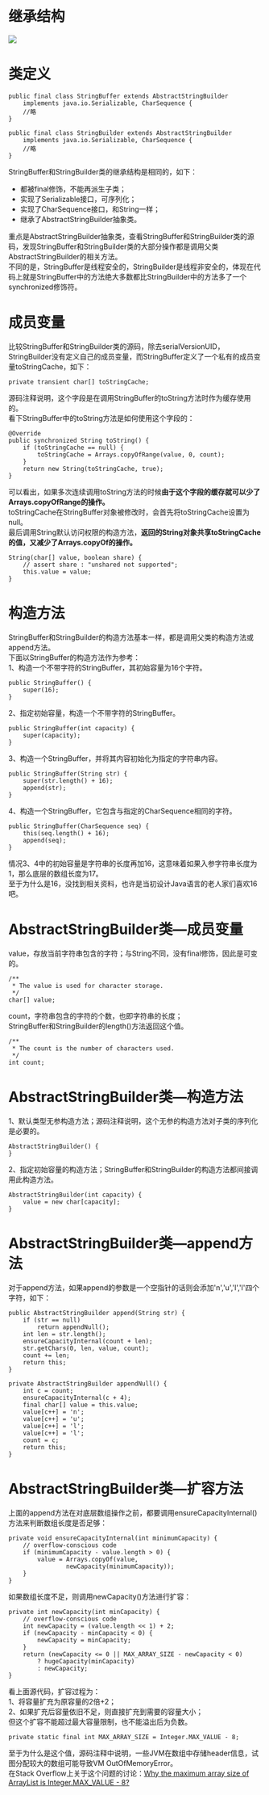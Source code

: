 # **继承结构**  
![](https://github.com/tsfeng/JavaRobot/raw/master/blog/CommonFile/StringBuffer_Builder_UML.png)  
# **类定义** 
```
public final class StringBuffer extends AbstractStringBuilder
    implements java.io.Serializable, CharSequence { 
    //略      
}
```
```
public final class StringBuilder extends AbstractStringBuilder
    implements java.io.Serializable, CharSequence {
    //略    
}
```
StringBuffer和StringBuilder类的继承结构是相同的，如下： 
- 都被final修饰，不能再派生子类；
- 实现了Serializable接口，可序列化；  
- 实现了CharSequence接口，和String一样；
- 继承了AbstractStringBuilder抽象类。 
 
重点是AbstractStringBuilder抽象类，查看StringBuffer和StringBuilder类的源码，发现StringBuffer和StringBuilder类的大部分操作都是调用父类AbstractStringBuilder的相关方法。   
不同的是，StringBuffer是线程安全的，StringBuilder是线程非安全的，体现在代码上就是StringBuffer中的方法绝大多数都比StringBuilder中的方法多了一个synchronized修饰符。
# **成员变量** 
比较StringBuffer和StringBuilder类的源码，除去serialVersionUID，StringBuilder没有定义自己的成员变量，而StringBuffer定义了一个私有的成员变量toStringCache，如下：
```
private transient char[] toStringCache;
```
源码注释说明，这个字段是在调用StringBuffer的toString方法时作为缓存使用的。  
看下StringBuffer中的toString方法是如何使用这个字段的：
```
@Override
public synchronized String toString() {
    if (toStringCache == null) {
        toStringCache = Arrays.copyOfRange(value, 0, count);
    }
    return new String(toStringCache, true);
}
```
可以看出，如果多次连续调用toString方法的时候**由于这个字段的缓存就可以少了Arrays.copyOfRange的操作。**  
toStringCache在StringBuffer对象被修改时，会首先将toStringCache设置为null。  
最后调用String默认访问权限的构造方法，**返回的String对象共享toStringCache的值，又减少了Arrays.copyOf的操作。**  
```
String(char[] value, boolean share) {
    // assert share : "unshared not supported";
    this.value = value;
}
```
# **构造方法** 
StringBuffer和StringBuilder的构造方法基本一样，都是调用父类的构造方法或append方法。  
下面以StringBuffer的构造方法作为参考：  
1、构造一个不带字符的StringBuffer，其初始容量为16个字符。
```
public StringBuffer() {
    super(16);
}
```
2、指定初始容量，构造一个不带字符的StringBuffer。
```
public StringBuffer(int capacity) {
    super(capacity);
}
```
3、构造一个StringBuffer，并将其内容初始化为指定的字符串内容。
```
public StringBuffer(String str) {
    super(str.length() + 16);
    append(str);
}
```
4、构造一个StringBuffer，它包含与指定的CharSequence相同的字符。
```
public StringBuffer(CharSequence seq) {
    this(seq.length() + 16);
    append(seq);
}
```  
情况3、4中的初始容量是字符串的长度再加16，这意味着如果入参字符串长度为1，那么底层的数组长度为17。  
至于为什么是16，没找到相关资料，也许是当初设计Java语言的老人家们喜欢16吧。
# **AbstractStringBuilder类—成员变量**  
value，存放当前字符串包含的字符；与String不同，没有final修饰，因此是可变的。
```
/**
 * The value is used for character storage.
 */
char[] value;
```
count，字符串包含的字符的个数，也即字符串的长度；  
StringBuffer和StringBuilder的length()方法返回这个值。
```
/**
 * The count is the number of characters used.
 */
int count;
```
# **AbstractStringBuilder类—构造方法**  
1、默认类型无参构造方法；源码注释说明，这个无参的构造方法对子类的序列化是必要的。
```
AbstractStringBuilder() {
}
```
2、指定初始容量的构造方法；StringBuffer和StringBuilder的构造方法都间接调用此构造方法。
```
AbstractStringBuilder(int capacity) {
    value = new char[capacity];
}
```
# **AbstractStringBuilder类—append方法** 
对于append方法，如果append的参数是一个空指针的话则会添加'n','u','l','l'四个字符，如下：
```
public AbstractStringBuilder append(String str) {
    if (str == null)
        return appendNull();
    int len = str.length();
    ensureCapacityInternal(count + len);
    str.getChars(0, len, value, count);
    count += len;
    return this;
}
```
```
private AbstractStringBuilder appendNull() {
    int c = count;
    ensureCapacityInternal(c + 4);
    final char[] value = this.value;
    value[c++] = 'n';
    value[c++] = 'u';
    value[c++] = 'l';
    value[c++] = 'l';
    count = c;
    return this;
}
```
# **AbstractStringBuilder类—扩容方法** 
上面的append方法在对底层数组操作之前，都要调用ensureCapacityInternal()方法来判断数组长度是否足够：
```
private void ensureCapacityInternal(int minimumCapacity) {
    // overflow-conscious code
    if (minimumCapacity - value.length > 0) {
        value = Arrays.copyOf(value,
                newCapacity(minimumCapacity));
    }
}
```
如果数组长度不足，则调用newCapacity()方法进行扩容：
```
private int newCapacity(int minCapacity) {
    // overflow-conscious code
    int newCapacity = (value.length << 1) + 2;
    if (newCapacity - minCapacity < 0) {
        newCapacity = minCapacity;
    }
    return (newCapacity <= 0 || MAX_ARRAY_SIZE - newCapacity < 0)
        ? hugeCapacity(minCapacity)
        : newCapacity;
}
```
看上面源代码，扩容过程为：  
1、将容量扩充为原容量的2倍+2；  
2、如果扩充后容量依旧不足，则直接扩充到需要的容量大小；  
但这个扩容不能超过最大容量限制，也不能溢出后为负数。
```
private static final int MAX_ARRAY_SIZE = Integer.MAX_VALUE - 8;
```
至于为什么是这个值，源码注释中说明，一些JVM在数组中存储header信息，试图分配较大的数组可能导致VM OutOfMemoryError。  
在Stack Overflow上关于这个问题的讨论：[Why the maximum array size of ArrayList is Integer.MAX_VALUE - 8?](https://stackoverflow.com/questions/35756277/why-the-maximum-array-size-of-arraylist-is-integer-max-value-8)







